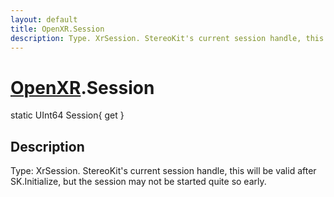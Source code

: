 ```yaml
---
layout: default
title: OpenXR.Session
description: Type. XrSession. StereoKit's current session handle, this will be valid after SK.Initialize, but the session may not be started quite so early.
---
```

# [OpenXR]({{site.url}}/Pages/Reference/OpenXR.html).Session

<div class='signature' markdown='1'>
static UInt64 Session{ get }
</div>

## Description
Type: XrSession. StereoKit's current session handle,
this will be valid after SK.Initialize, but the session may not
be started quite so early.

